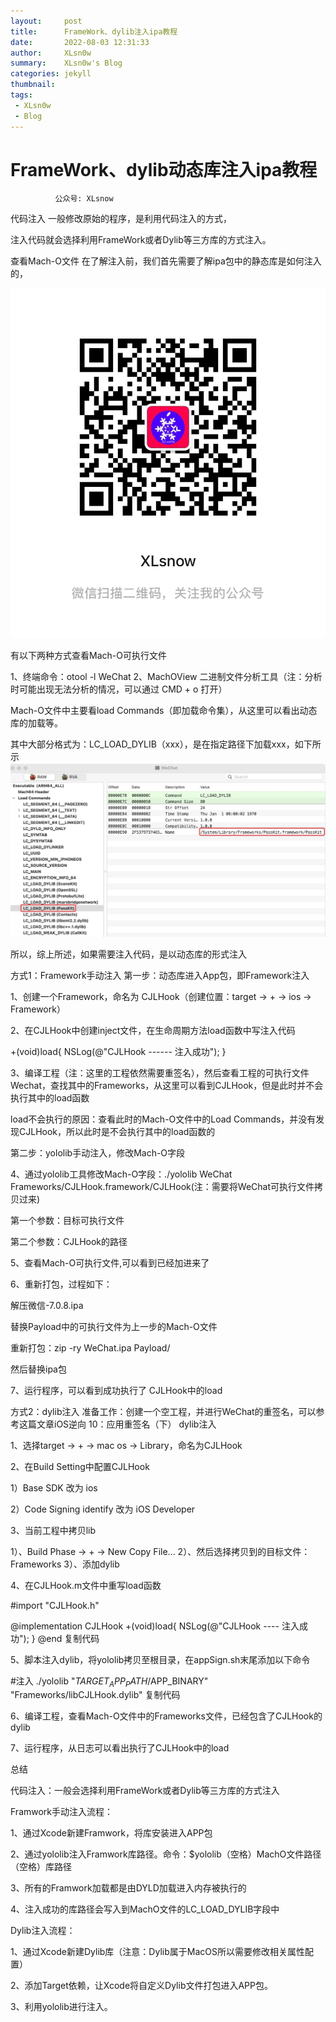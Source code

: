 ```yaml
---
layout:     post
title:      FrameWork、dylib注入ipa教程
date:       2022-08-03 12:31:33
author:     XLsn0w
summary:    XLsn0w's Blog
categories: jekyll
thumbnail:  
tags:
 - XLsn0w
 - Blog
---
```


# FrameWork、dylib动态库注入ipa教程
              公众号: XLsnow

代码注入
一般修改原始的程序，是利用代码注入的方式，

注入代码就会选择利用FrameWork或者Dylib等三方库的方式注入。

查看Mach-O文件
在了解注入前，我们首先需要了解ipa包中的静态库是如何注入的，

![](https://github.com/XLsn0w/XLsn0w.github.io/blob/master/Assets/%E5%85%AC%E4%BC%97%E5%8F%B7XLsnow.JPG?raw=true)

有以下两种方式查看Mach-O可执行文件

1、终端命令：otool -l WeChat
2、MachOView 二进制文件分析工具（注：分析时可能出现无法分析的情况，可以通过 CMD + o 打开）

Mach-O文件中主要看load Commands（即加载命令集），从这里可以看出动态库的加载等。

其中大部分格式为：LC_LOAD_DYLIB（xxx），是在指定路径下加载xxx，如下所示
![](https://github.com/XLsn0w/XLsn0w.github.io/blob/master/Assets/load%20Commands.png?raw=true)

所以，综上所述，如果需要注入代码，是以动态库的形式注入

方式1：Framework手动注入
第一步：动态库进入App包，即Framework注入


1、创建一个Framework，命名为 CJLHook（创建位置：target -> + -> ios -> Framework）



2、在CJLHook中创建inject文件，在生命周期方法load函数中写注入代码


+(void)load{
    NSLog(@"CJLHook ------ 注入成功");
}


3、编译工程（注：这里的工程依然需要重签名），然后查看工程的可执行文件Wechat，查找其中的Frameworks，从这里可以看到CJLHook，但是此时并不会执行其中的load函数

load不会执行的原因：查看此时的Mach-O文件中的Load Commands，并没有发现CJLHook，所以此时是不会执行其中的load函数的

第二步：yololib手动注入，修改Mach-O字段


4、通过yololib工具修改Mach-O字段：./yololib WeChat Frameworks/CJLHook.framework/CJLHook(注：需要将WeChat可执行文件拷贝过来)



第一个参数：目标可执行文件


第二个参数：CJLHook的路径




5、查看Mach-O可执行文件,可以看到已经加进来了



6、重新打包，过程如下：


解压微信-7.0.8.ipa


替换Payload中的可执行文件为上一步的Mach-O文件


重新打包：zip -ry WeChat.ipa Payload/


然后替换ipa包




7、运行程序，可以看到成功执行了 CJLHook中的load



方式2：dylib注入
准备工作：创建一个空工程，并进行WeChat的重签名，可以参考这篇文章iOS逆向 10：应用重签名（下）
dylib注入


1、选择target -> + -> mac os -> Library，命名为CJLHook



2、在Build Setting中配置CJLHook


1）Base SDK 改为 ios


2）Code Signing identify 改为 iOS Developer




3、当前工程中拷贝lib


1）、Build Phase -> + -> New Copy File...
2）、然后选择拷贝到的目标文件：Frameworks
3）、添加dylib



4、在CJLHook.m文件中重写load函数


#import "CJLHook.h"

@implementation CJLHook
+(void)load{
    NSLog(@"CJLHook ---- 注入成功");
}
@end
复制代码

5、脚本注入dylib，将yololib拷贝至根目录，在appSign.sh末尾添加以下命令

#注入
./yololib "$TARGET_APP_PATH/$APP_BINARY" "Frameworks/libCJLHook.dylib"
复制代码


6、编译工程，查看Mach-O文件中的Frameworks文件，已经包含了CJLHook的dylib



7、运行程序，从日志可以看出执行了CJLHook中的load



总结


代码注入：一般会选择利用FrameWork或者Dylib等三方库的方式注入


Framwork手动注入流程：


1、通过Xcode新建Framwork，将库安装进入APP包


2、通过yololib注入Framwork库路径。命令：$yololib（空格）MachO文件路径（空格）库路径


3、所有的Framwork加载都是由DYLD加载进入内存被执行的


4、注入成功的库路径会写入到MachO文件的LC_LOAD_DYLIB字段中




Dylib注入流程：


1、通过Xcode新建Dylib库（注意：Dylib属于MacOS所以需要修改相关属性配置）


2、添加Target依赖，让Xcode将自定义Dylib文件打包进入APP包。


3、利用yololib进行注入。


[1]: https://xlsn0w.github.io
